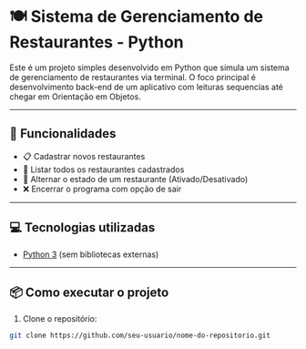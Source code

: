 # 🍽️ Sistema de Gerenciamento de Restaurantes - Python

Este é um projeto simples desenvolvido em Python que simula um sistema de gerenciamento de restaurantes via terminal. O foco principal é desenvolvimento back-end de um aplicativo com leituras sequencias até chegar em Orientação em Objetos.

---

## 🚀 Funcionalidades

- 📋 Cadastrar novos restaurantes
- 📄 Listar todos os restaurantes cadastrados
- 🔁 Alternar o estado de um restaurante (Ativado/Desativado)
- ❌ Encerrar o programa com opção de sair

---

## 💻 Tecnologias utilizadas

- [Python 3](https://www.python.org/) (sem bibliotecas externas)

---

## 📦 Como executar o projeto

1. Clone o repositório:

```bash
git clone https://github.com/seu-usuario/nome-do-repositorio.git

